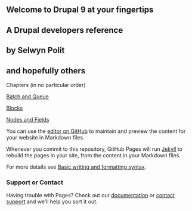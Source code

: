 ## Welcome to Drupal 9 at your fingertips
## A Drupal developers reference
## by Selwyn Polit
## and hopefully others



Chapters (in no particular order)

[Batch and Queue](book/bq.html)

[Blocks](book/blocks.md)

[Nodes and Fields](books/../book/nodes_n_fields.md)

You can use the [editor on GitHub](https://github.com/selwynpolit/d9book/edit/gh-pages/index.md) to maintain and preview the content for your website in Markdown files.

Whenever you commit to this repository, GitHub Pages will run [Jekyll](https://jekyllrb.com/) to rebuild the pages in your site, from the content in your Markdown files.


For more details see [Basic writing and formatting syntax](https://docs.github.com/en/github/writing-on-github/getting-started-with-writing-and-formatting-on-github/basic-writing-and-formatting-syntax).


### Support or Contact

Having trouble with Pages? Check out our [documentation](https://docs.github.com/categories/github-pages-basics/) or [contact support](https://support.github.com/contact) and we’ll help you sort it out.
